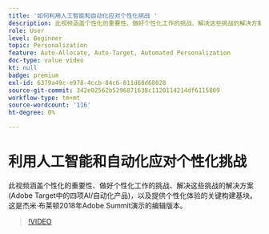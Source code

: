 ```yaml
---
title: '如何利用人工智能和自动化应对个性化挑战 '
description: 此视频涵盖个性化的重要性、做好个性化工作的挑战、解决这些挑战的解决方案(Adobe Target中的四项AI/自动化产品)，以及提供个性化体验的关键构建基块。 这是杰米·布莱顿2018年Adobe Summit演示的编辑版本。
role: User
level: Beginner
topic: Personalization
feature: Auto-Allocate, Auto-Target, Automated Personalization
doc-type: value video
kt: null
badge: premium
exl-id: 6379a49c-e978-4ccb-84c6-811d68d68028
source-git-commit: 342e02562b5296871638c1120114214df6115809
workflow-type: tm+mt
source-wordcount: '116'
ht-degree: 0%

---
```


# 利用人工智能和自动化应对个性化挑战

此视频涵盖个性化的重要性、做好个性化工作的挑战、解决这些挑战的解决方案(Adobe Target中的四项AI/自动化产品)，以及提供个性化体验的关键构建基块。 这是杰米·布莱顿2018年Adobe Summit演示的编辑版本。

>[!VIDEO](https://video.tv.adobe.com/v/25440/?quality=12)
